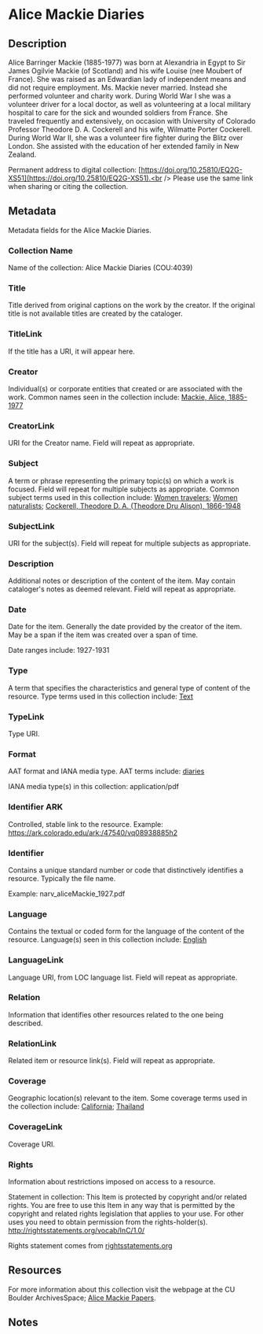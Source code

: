 # Alice Mackie Diaries
## Description
Alice Barringer Mackie (1885-1977) was born at Alexandria in Egypt to Sir James Ogilvie Mackie (of Scotland) and his wife Louise (nee Moubert of France). She was raised as an Edwardian lady of independent means and did not require employment. Ms. Mackie never married. Instead she performed volunteer and charity work. During World War I she was a volunteer driver for a local doctor, as well as volunteering at a local military hospital to care for the sick and wounded soldiers from France. She traveled frequently and extensively, on occasion with University of Colorado Professor Theodore D. A. Cockerell and his wife, Wilmatte Porter Cockerell. During World War II, she was a volunteer fire fighter during the Blitz over London. She assisted with the education of her extended family in New Zealand.

Permanent address to digital collection: [https://doi.org/10.25810/EQ2G-XS51](https://doi.org/10.25810/EQ2G-XS51).<br /> 
Please use the same link when sharing or citing the collection.

## Metadata

Metadata fields for the Alice Mackie Diaries.

### Collection Name
Name of the collection: Alice Mackie Diaries (COU:4039)
### Title
Title derived from original captions on the work by the creator. If the original title is not available titles are created by the cataloger.
### TitleLink
If the title has a URI, it will appear here.
### Creator
Individual(s) or corporate entities that created or are associated with the work. Common names seen in the collection include: [Mackie, Alice, 1885-1977](http://id.loc.gov/authorities/names/no2017159645) 

### CreatorLink
URI for the Creator name. Field will repeat as appropriate.
### Subject
A term or phrase representing the primary topic(s) on which a work is focused. Field will repeat for multiple subjects as appropriate. Common subject terms used in this collection include: [Women travelers](http://id.loc.gov/authorities/subjects/sh85147727); [Women naturalists](http://id.loc.gov/authorities/subjects/sh85147658); [Cockerell, Theodore D. A. (Theodore Dru Alison), 1866-1948](http://id.loc.gov/authorities/names/n88619263)

### SubjectLink
URI for the subject(s). Field will repeat for multiple subjects as appropriate.
### Description
Additional notes or description of the content of the item. May contain cataloger's notes as deemed relevant. Field will repeat as appropriate.
### Date
Date for the item. Generally the date provided by the creator of the item. May be a span if the item was created over a span of time.

Date ranges include: 1927-1931
### Type
A term that specifies the characteristics and general type of content of the resource. Type terms used in this collection include: [Text](http://purl.org/dc/dcmitype/Text)
### TypeLink
Type URI.
### Format
AAT format and IANA media type. AAT terms include: [diaries](http://vocab.getty.edu/aat/300027112)

IANA media type(s) in this collection: application/pdf
### Identifier ARK
Controlled, stable link to the resource. Example: https://ark.colorado.edu/ark:/47540/vq08938885h2
### Identifier
Contains a unique standard number or code that distinctively identifies a resource. Typically the file name. 

Example: narv_aliceMackie_1927.pdf
### Language
Contains the textual or coded form for the language of the content of the resource. Language(s) seen in this collection include: [English](http://id.loc.gov/vocabulary/iso639-2/eng)
### LanguageLink
Language URI, from LOC language list. Field will repeat as appropriate.
### Relation
Information that identifies other resources related to the one being described.
### RelationLink
Related item or resource link(s). Field will repeat as appropriate.
### Coverage
Geographic location(s) relevant to the item. Some coverage terms used in the collection include: [California](http://id.loc.gov/authorities/names/n79041717); [Thailand](http://id.loc.gov/authorities/names/n79059683) 
### CoverageLink
Coverage URI.
### Rights
Information about restrictions imposed on access to a resource.

Statement in collection: This Item is protected by copyright and/or related rights. You are free to use this Item in any way that is permitted by the copyright and related rights legislation that applies to your use. For other uses you need to obtain permission from the rights-holder(s). http://rightsstatements.org/vocab/InC/1.0/ 

Rights statement comes from [rightsstatements.org](https://rightsstatements.org/page/1.0/?language=en)

## Resources
For more information about this collection visit the webpage at the CU Boulder ArchivesSpace; [Alice Mackie Papers](https://archives.colorado.edu/repositories/2/resources/1108).

## Notes
